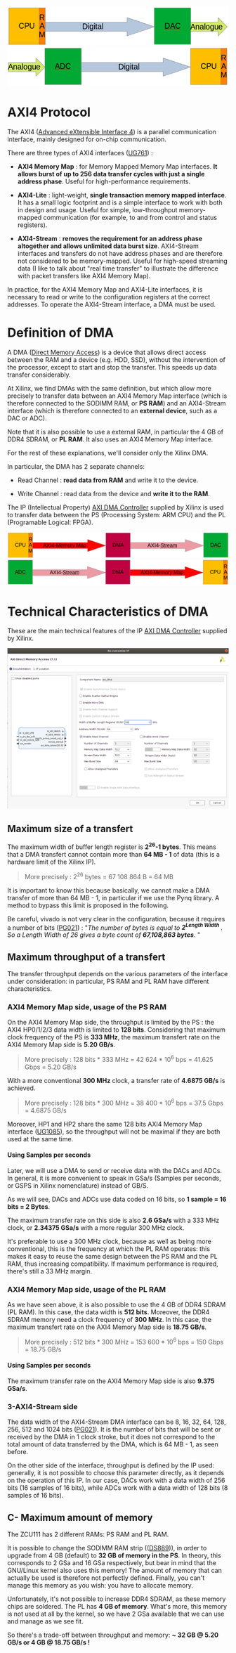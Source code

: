 ![AWG](./../images/AWG.png?raw=true "AWG architecture")
![DGTZ](./../images/DGTZ.png?raw=true "DGTZ architecture")

# AXI4 Protocol

The AXI4 ([Advanced eXtensible Interface 4](https://en.wikipedia.org/wiki/Advanced_eXtensible_Interface)) is a parallel communication interface, mainly designed for on-chip communication.

There are three types of AXI4 interfaces ([UG761](https://docs.xilinx.com/v/u/en-US/ug761_axi_reference_guide)) :

- **AXI4 Memory Map** : for Memory Mapped Memory Map interfaces.
**It allows burst of up to 256 data transfer cycles with just a single address phase**.
Useful for high-performance requirements. 

- **AXI4-Lite** : light-weight, **single transaction memory mapped interface**.
It has a small logic footprint and is a simple interface to work with both in design and usage.
Useful for simple, low-throughput memory-mapped communication (for example, to and from control and status registers).

- **AXI4-Stream** : **removes the requirement for an address phase altogether and allows unlimited data burst size**.
AXI4-Stream interfaces and transfers do not have address phases and are therefore not considered to be memory-mapped.
Useful for high-speed streaming data (I like to talk about "real time transfer" to illustrate the difference with packet transfers like AXI4 Memory Map).

In practice, for the AXI4 Memory Map and AXI4-Lite interfaces, it is necessary to read or write to the configuration registers at the correct addresses.
To operate the AXI4-Stream interface, a DMA must be used.

# Definition of DMA

A DMA ([Direct Memory Access](https://en.wikipedia.org/wiki/Direct_memory_access)) is a device that allows direct access between the RAM and a device (e.g. HDD, SSD), without the intervention of the processor, except to start and stop the transfer. 
This speeds up data transfer considerably.

At Xilinx, we find DMAs with the same definition, but which allow more precisely to transfer data between an AXI4 Memory Map interface (which is therefore connected to the SODIMM RAM, or **PS RAM**) and an AXI4-Stream interface (which is therefore connected to an **external device**, such as a DAC or ADC).

Note that it is also possible to use a external RAM, in particular the 4 GB of DDR4 SDRAM, or **PL RAM**.
It also uses an AXI4 Memory Map interface.

For the rest of these explanations, we'll consider only the Xilinx DMA.

In particular, the DMA has 2 separate channels: 

- Read Channel : **read data from RAM** and write it to the device.

- Write Channel : read data from the device and **write it to the RAM**.

The IP (Intellectual Property) [AXI DMA Controller](https://www.xilinx.com/products/intellectual-property/axi_dma.html) supplied by Xilinx is used to transfer data between the PS (Processing System: ARM CPU) and the PL (Programable Logical: FPGA).

![AWG_DMA](./../images/AWG_dma.png?raw=true "DMA positioning in the AWG architecture")
![DGTZ_DMA](./../images/DGTZ_dma.png?raw=true "DMA positioning in the DGTZ architecture")

# Technical Characteristics of DMA

These are the main technical features of the IP [AXI DMA Controller](https://www.xilinx.com/products/intellectual-property/axi_dma.html) supplied by Xilinx.

![DMA](./../images/DMA.png?raw=true "AXI DMA Controller Xilinx IP")

## Maximum size of a transfert

The maximum width of buffer length register is **2<sup>26</sup>-1 bytes**.
This means that a DMA transfert cannot contain more than **64 MB - 1** of data (this is a hardware limit of the Xilinx IP).

> More precisely : 2<sup>26</sup> bytes = 67 108 864 B = 64 MB

It is important to know this because basically, we cannot make a DMA transfer of more than 64 MB - 1, in particular if we use the Pynq library.
A method to bypass this limit is proposed in the following.

Be careful, vivado is not very clear in the configuration, because it requires a number of bits ([PG021](https://docs.xilinx.com/r/en-US/pg021_axi_dma)) : "*The number of bytes is equal to **2<sup>Length Width</sup>** . So a Length Width of 26 gives a byte count of **67,108,863 bytes**.* "

## Maximum throughput of a transfert

The transfer throughput depends on the various parameters of the interface under consideration: in particular, PS RAM and PL RAM have different characteristics.

### AXI4 Memory Map side, usage of the PS RAM

On the AXI4 Memory Map side, the throughput is limited by the PS : the AXI4 HP0/1/2/3 data width is limited to **128 bits**.
Considering that maximum clock frequency of the PS is **333 MHz**, the maximum transfert rate on the AXI4 Memory Map side is **5.20 GB/s**.

> More precisely : 128 bits * 333 MHz = 42 624 * 10<sup>6</sup> bps = 41.625 Gbps = 5.20 GB/s

With a more conventional **300 MHz** clock, a transfer rate of **4.6875 GB/s** is achieved.

> More precisely : 128 bits * 300 MHz = 38 400 * 10<sup>6</sup> bps = 37.5 Gbps = 4.6875 GB/s

Moreover, HP1 and HP2 share the same 128 bits AXI4 Memory Map interface ([UG1085](https://www.xilinx.com/support/documentation/user_guides/ug1085-zynq-ultrascale-trm.pdf)), so the throughput will not be maximal if they are both used at the same time.

#### Using Samples per seconds

Later, we will use a DMA to send or receive data with the DACs and ADCs.
In general, it is more convenient to speak in GSa/s (Samples per seconds, or GSPS in Xilinx nomenclature) instead of GB/S. 

As we will see, DACs and ADCs use data coded on 16 bits, so **1 sample = 16 bits = 2 Bytes**.

The maximum transfer rate on this side is also **2.6 GSa/s** with a 333 MHz clock, or **2.34375 GSa/s** with a more regular 300 MHz clock.

It's preferable to use a 300 MHz clock, because as well as being more conventional, this is the frequency at which the PL RAM operates: this makes it easy to reuse the same design between the PS RAM and the PL RAM, thus increasing compatibility.
If maximum performance is required, there's still a 33 MHz margin.

### AXI4 Memory Map side, usage of the PL RAM

As we have seen above, it is also possible to use the 4 GB of DDR4 SDRAM (PL RAM).
In this case, the data width is **512 bits**. 
Moreover, the DDR4 SDRAM memory need a clock frequency of **300 MHz**.
In this case, the maximum transfert rate on the AXI4 Memory Map side is **18.75 GB/s**. 

> More precisely : 512 bits * 300 MHz = 153 600 * 10<sup>6</sup> bps = 150 Gbps = 18.75 GB/s

#### Using Samples per seconds

The maximum transfer rate on the AXI4 Memory Map side is also **9.375 GSa/s**.

### 3-AXI4-Stream side

The data width of the AXI4-Stream DMA interface can be 8, 16, 32, 64, 128, 256, 512 and 1024 bits ([PG021](https://docs.xilinx.com/r/en-US/pg021_axi_dma)).
It is the number of bits that will be sent or received by the DMA in 1 clock stroke, but it does not correspond to the total amount of data transferred by the DMA, which is 64 MB - 1, as seen before.

On the other side of the interface, throughput is defined by the IP used: generally, it is not possible to choose this parameter directly, as it depends on the operation of this IP.
In our case, DACs work with a data width of 256 bits (16 samples of 16 bits), while ADCs work with a data width of 128 bits (8 samples of 16 bits).

## C- Maximum amount of memory

The ZCU111 has 2 different RAMs: PS RAM and PL RAM.

It is possible to change the SODIMM RAM strip (([DS889](https://docs.xilinx.com/v/u/en-US/ds889-zynq-usp-rfsoc-overview))), in order to upgrade from 4 GB (default) to **32 GB of memory in the PS**.
In theory, this corresponds to 2 GSa and 16 GSa respectively, but bear in mind that the GNU/Linux kernel also uses this memory!
The amount of memory that can actually be used is therefore not perfectly defined.
Finally, you can't manage this memory as you wish: you have to allocate memory.

Unfortunately, it's not possible to increase DDR4 SDRAM, as these memory chips are soldered.
The PL has **4 GB of memory**.
What's more, this memory is not used at all by the kernel, so we have 2 GSa available that we can use and manage as we see fit.

So there's a trade-off between throughput and memory: **~ 32 GB @ 5.20 GB/s or 4 GB @ 18.75 GB/s !**
